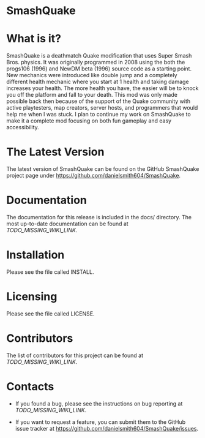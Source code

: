 SmashQuake
==========

# What is it?

SmashQuake is a deathmatch Quake modification that uses Super Smash Bros. physics. It was originally programmed in 2008 using the both the progs106 (1996) and NewDM beta (1996) source code as a starting point. New mechanics were introduced like double jump and a completely different health mechanic where you start at 1 health and taking damage increases your health. The more health you have, the easier will be to knock you off the platform and fall to your death. This mod was only made possible back then because of the support of the Quake community with active playtesters, map creators, server hosts, and programmers that would help me when I was stuck. I plan to continue my work on SmashQuake to make it a complete mod focusing on both fun gameplay and easy accessibility.

# The Latest Version

The latest version of SmashQuake can be found on the GitHub SmashQuake project page under https://github.com/danielsmith604/SmashQuake.

# Documentation

The documentation for this release is included in the docs/ directory. The most up-to-date documentation can be found at _TODO_MISSING_WIKI_LINK_.

# Installation

Please see the file called INSTALL.

# Licensing

Please see the file called LICENSE.

# Contributors

The list of contributors for this project can be found at _TODO_MISSING_WIKI_LINK_.

# Contacts

* If you found a bug, please see the instructions on bug reporting at _TODO_MISSING_WIKI_LINK_.

* If you want to request a feature, you can submit them to the GitHub issue tracker at https://github.com/danielsmith604/SmashQuake/issues.
